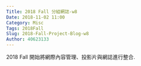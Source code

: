 ```yaml
---
Title: 2018 Fall 分組網誌-w8
Date: 2018-11-02 11:00
Category: Misc
Tags: 2018Fall
Slug: 2018-Fall-Project-Blog-w8
Author: 40623133
---
```


2018 Fall 開始將網際內容管理、投影片與網誌進行整合.

<!-- PELICAN_END_SUMMARY -->